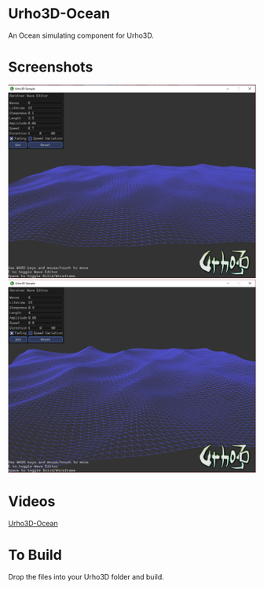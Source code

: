 # Urho3D-Ocean
An Ocean simulating component for Urho3D.

# Screenshots
![Screenshot1](Source/Samples/101_Ocean/Screenshots/Screenshot1.png?raw=true)
![Screenshot2](Source/Samples/101_Ocean/Screenshots/Screenshot2.png?raw=true)

# Videos
[Urho3D-Ocean](https://youtu.be/RtDOIf-QqUE)

# To Build
Drop the files into your Urho3D folder and build.
